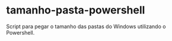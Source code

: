 # tamanho-pasta-powershell
Script para pegar o tamanho das pastas do Windows utilizando o Powershell.
